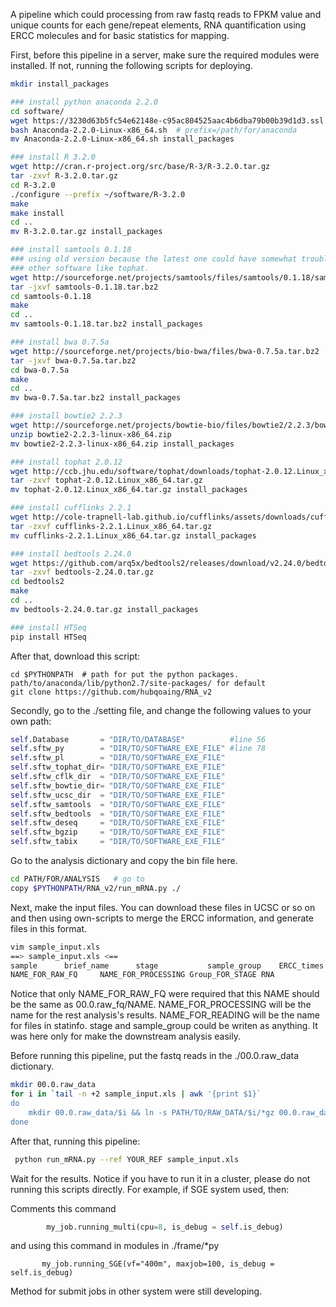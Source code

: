 A pipeline which could processing from raw fastq reads to FPKM value and unique counts for each gene/repeat elements, RNA quantification using ERCC molecules and for basic statistics for mapping.

First, before this pipeline in a server, make sure the required modules were installed. If not, running the following scripts for deploying.
```bash
mkdir install_packages

### install python anaconda 2.2.0
cd software/
wget https://3230d63b5fc54e62148e-c95ac804525aac4b6dba79b00b39d1d3.ssl.cf1.rackcdn.com/Anaconda-2.2.0-Linux-x86_64.sh
bash Anaconda-2.2.0-Linux-x86_64.sh  # prefix=/path/for/anaconda
mv Anaconda-2.2.0-Linux-x86_64.sh install_packages

### install R 3.2.0
wget http://cran.r-project.org/src/base/R-3/R-3.2.0.tar.gz
tar -zxvf R-3.2.0.tar.gz
cd R-3.2.0
./configure --prefix ~/software/R-3.2.0
make
make install
cd ..
mv R-3.2.0.tar.gz install_packages

### install samtools 0.1.18
### using old version because the latest one could have somewhat trouble with 
### other software like tophat.
wget http://sourceforge.net/projects/samtools/files/samtools/0.1.18/samtools-0.1.18.tar.bz2
tar -jxvf samtools-0.1.18.tar.bz2
cd samtools-0.1.18
make
cd ..
mv samtools-0.1.18.tar.bz2 install_packages

### install bwa 0.7.5a
wget http://sourceforge.net/projects/bio-bwa/files/bwa-0.7.5a.tar.bz2
tar -jxvf bwa-0.7.5a.tar.bz2
cd bwa-0.7.5a
make
cd ..
mv bwa-0.7.5a.tar.bz2 install_packages

### install bowtie2 2.2.3
wget http://sourceforge.net/projects/bowtie-bio/files/bowtie2/2.2.3/bowtie2-2.2.3-linux-x86_64.zip
unzip bowtie2-2.2.3-linux-x86_64.zip
mv bowtie2-2.2.3-linux-x86_64.zip install_packages

### install tophat 2.0.12
wget http://ccb.jhu.edu/software/tophat/downloads/tophat-2.0.12.Linux_x86_64.tar.gz
tar -zxvf tophat-2.0.12.Linux_x86_64.tar.gz
mv tophat-2.0.12.Linux_x86_64.tar.gz install_packages

### install cufflinks 2.2.1
wget http://cole-trapnell-lab.github.io/cufflinks/assets/downloads/cufflinks-2.2.1.Linux_x86_64.tar.gz
tar -zxvf cufflinks-2.2.1.Linux_x86_64.tar.gz
mv cufflinks-2.2.1.Linux_x86_64.tar.gz install_packages

### install bedtools 2.24.0
wget https://github.com/arq5x/bedtools2/releases/download/v2.24.0/bedtools-2.24.0.tar.gz
tar -zxvf bedtools-2.24.0.tar.gz
cd bedtools2
make
cd ..
mv bedtools-2.24.0.tar.gz install_packages

### install HTSeq
pip install HTSeq
```

After that, download this script:
```
cd $PYTHONPATH  # path for put the python packages. path/to/anaconda/lib/python2.7/site-packages/ for default
git clone https://github.com/hubqoaing/RNA_v2
```


Secondly, go to the ./setting file, and change the following values to your own path:
```python
self.Database       = "DIR/TO/DATABASE"          #line 56
self.sftw_py        = "DIR/TO/SOFTWARE_EXE_FILE" #line 78
self.sftw_pl        = "DIR/TO/SOFTWARE_EXE_FILE"
self.sftw_tophat_dir= "DIR/TO/SOFTWARE_EXE_FILE"
self.sftw_cflk_dir  = "DIR/TO/SOFTWARE_EXE_FILE"
self.sftw_bowtie_dir= "DIR/TO/SOFTWARE_EXE_FILE"
self.sftw_ucsc_dir  = "DIR/TO/SOFTWARE_EXE_FILE"
self.sftw_samtools  = "DIR/TO/SOFTWARE_EXE_FILE"
self.sftw_bedtools  = "DIR/TO/SOFTWARE_EXE_FILE"
self.sftw_deseq     = "DIR/TO/SOFTWARE_EXE_FILE"
self.sftw_bgzip     = "DIR/TO/SOFTWARE_EXE_FILE"
self.sftw_tabix     = "DIR/TO/SOFTWARE_EXE_FILE"

```

Go to the analysis dictionary and copy the bin file here.
``` bash
cd PATH/FOR/ANALYSIS   # go to 
copy $PYTHONPATH/RNA_v2/run_mRNA.py ./
```

Next, make the input files. You can download these files in UCSC or so on and then using own-scripts to merge the ERCC information, and generate files in this format.
``` bash
vim sample_input.xls
==> sample_input.xls <==
sample		brief_name		stage			sample_group    ERCC_times	RFP_polyA	GFP_polyA	CRE_polyA	end_type	rename
NAME_FOR_RAW_FQ		NAME_FOR_PROCESSING	Group_FOR_STAGE	RNA             0.0    		0.0    		0.0		   0.0		 	PE          NAME_FOR_READING
```
Notice that only NAME_FOR_RAW_FQ were required that this NAME should be the same as 00.0.raw_fq/NAME.
NAME_FOR_PROCESSING will be the name for the rest analysis's results.
NAME_FOR_READING    will be the name for files in statinfo.
stage and sample_group could be writen as anything. It was here only for make the downstream analysis easily.

Before running this pipeline, put the fastq reads in the ./00.0.raw_data dictionary.
```bash
mkdir 00.0.raw_data
for i in `tail -n +2 sample_input.xls | awk '{print $1}`
do
    mkdir 00.0.raw_data/$i && ln -s PATH/TO/RAW_DATA/$i/*gz 00.0.raw_data/$i
done
```

After that, running this pipeline:
```bash
 python run_mRNA.py --ref YOUR_REF sample_input.xls
```

Wait for the results. 
Notice if you have to run it in a cluster, please do not running this scripts directly.
For example, if SGE system used, then:

Comments this command
```python
        my_job.running_multi(cpu=8, is_debug = self.is_debug)
```
and using this command in modules in ./frame/*py
```
       my_job.running_SGE(vf="400m", maxjob=100, is_debug = self.is_debug)
```
Method for submit jobs in other system were still developing.
